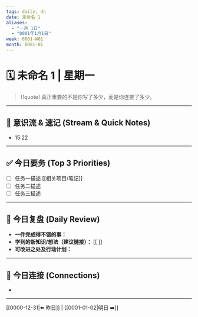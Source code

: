 ```yaml
---
tags: daily, dn
date: 未命名 1
aliases: 
  - "一月 1日"
  - "0001年1月1日"
week: 0001-W01
month: 0001-01
---
```


# 🗓️ 未命名 1 | 星期一

> [!quote] 真正重要的不是你写了多少，而是你连接了多少。

---

## 🌊 意识流 & 速记 (Stream & Quick Notes)
- 15:22 

---

## ✅ 今日要务 (Top 3 Priorities)
- [ ] 任务一描述 [[相关项目/笔记]]
- [ ] 任务二描述
- [ ] 任务三描述

---

## 🌱 今日复盘 (Daily Review)
- **一件完成得不错的事：**
- **学到的新知识/想法（建议链接）：** [[ ]]
- **可改进之处及行动计划：**

---
## 🔗 今日连接 (Connections)
- 

---
[[0000-12-31|⬅️ 昨日]] | [[0001-01-02|明日 ➡️]]
